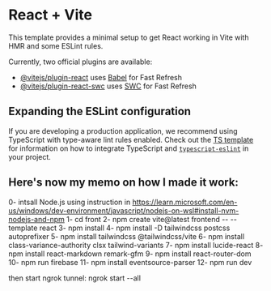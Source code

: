 # React + Vite

This template provides a minimal setup to get React working in Vite with HMR and some ESLint rules.

Currently, two official plugins are available:

- [@vitejs/plugin-react](https://github.com/vitejs/vite-plugin-react/blob/main/packages/plugin-react) uses [Babel](https://babeljs.io/) for Fast Refresh
- [@vitejs/plugin-react-swc](https://github.com/vitejs/vite-plugin-react/blob/main/packages/plugin-react-swc) uses [SWC](https://swc.rs/) for Fast Refresh

## Expanding the ESLint configuration

If you are developing a production application, we recommend using TypeScript with type-aware lint rules enabled. Check out the [TS template](https://github.com/vitejs/vite/tree/main/packages/create-vite/template-react-ts) for information on how to integrate TypeScript and [`typescript-eslint`](https://typescript-eslint.io) in your project.


## Here's now my memo on how I made it work:
0- intsall Node.js using instruction in https://learn.microsoft.com/en-us/windows/dev-environment/javascript/nodejs-on-wsl#install-nvm-nodejs-and-npm
1- cd front
2- npm create vite@latest frontend -- --template react
3- npm install
4- npm install -D tailwindcss postcss autoprefixer
5- npm install tailwindcss @tailwindcss/vite
6- npm install class-variance-authority clsx tailwind-variants
7- npm install lucide-react
8- npm install react-markdown remark-gfm
9- npm install react-router-dom
10- npm run firebase
11- npm install eventsource-parser
12- npm run dev

then start ngrok tunnel: ngrok start --all